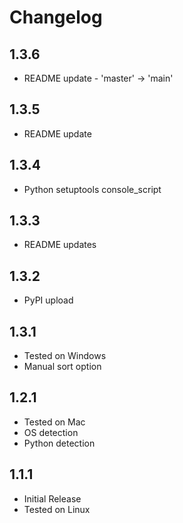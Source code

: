 Changelog
=========

1.3.6
------------------
* README update - 'master' -> 'main'

1.3.5
------------------
* README update

1.3.4
------------------
* Python setuptools console_script

1.3.3
------------------
* README updates

1.3.2
------------------
* PyPI upload

1.3.1
------------------
* Tested on Windows
* Manual sort option

1.2.1
------------------
* Tested on Mac
* OS detection
* Python detection

1.1.1
------------------
* Initial Release
* Tested on Linux